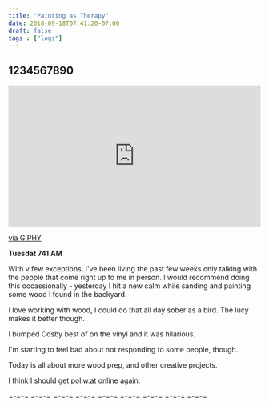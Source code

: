```yaml
---
title: "Painting as Therapy"
date: 2018-09-18T07:41:20-07:00
draft: false
tags : ["logs"]
---
```


## 1234567890

<div style="width:100%;height:0;padding-bottom:56%;position:relative;"><iframe src="https://giphy.com/embed/LY9jdes6IwHEVFNRZw" width="100%" height="100%" style="position:absolute" frameBorder="0" class="giphy-embed" allowFullScreen></iframe></div><p><a href="https://giphy.com/gifs/LY9jdes6IwHEVFNRZw">via GIPHY</a></p>

**Tuesdat 741 AM**

With v few exceptions, I've been living the past few weeks only talking with the people that come right up to me in person. I would recommend doing this occassionally - yesterday I hit a new calm while sanding and painting some wood I found in the backyard.

I love working with wood, I could do that all day sober as a bird. The lucy makes it better though.

I bumped Cosby best of on the vinyl and it was hilarious.

I'm starting to feel bad about not responding to some people, though.

Today is all about more wood prep, and other creative projects.

I think I should get poliw.at online again.

=-=-= =-=-= =-=-= =-=-= =-=-= =-=-= =-=-= =-=-= =-=-=  
